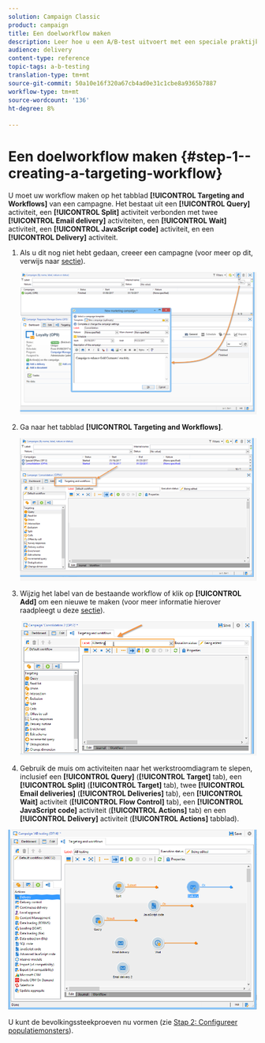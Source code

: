 ```yaml
---
solution: Campaign Classic
product: campaign
title: Een doelworkflow maken
description: Leer hoe u een A/B-test uitvoert met een speciale praktijkcase.
audience: delivery
content-type: reference
topic-tags: a-b-testing
translation-type: tm+mt
source-git-commit: 50a10e16f320a67cb4ad0e31c1cbe8a9365b7887
workflow-type: tm+mt
source-wordcount: '136'
ht-degree: 8%

---
```



# Een doelworkflow maken {#step-1--creating-a-targeting-workflow}

U moet uw workflow maken op het tabblad **[!UICONTROL Targeting and Workflows]** van een campagne. Het bestaat uit een **[!UICONTROL Query]** activiteit, een **[!UICONTROL Split]** activiteit verbonden met twee **[!UICONTROL Email delivery]** activiteiten, een **[!UICONTROL Wait]** activiteit, een **[!UICONTROL JavaScript code]** activiteit, en een **[!UICONTROL Delivery]** activiteit.

1. Als u dit nog niet hebt gedaan, creeer een campagne (voor meer op dit, verwijs naar [sectie](../../campaign/using/setting-up-marketing-campaigns.md#creating-a-campaign)).

   ![](assets/use_case_abtesting_targetwkfl_001.png)

1. Ga naar het tabblad **[!UICONTROL Targeting and Workflows]**. 

   ![](assets/use_case_abtesting_targetwkfl_002.png)

1. Wijzig het label van de bestaande workflow of klik op **[!UICONTROL Add]** om een nieuwe te maken (voor meer informatie hierover raadpleegt u deze [sectie](../../campaign/using/marketing-campaign-deliveries.md#selecting-the-target-population)).

   ![](assets/use_case_abtesting_targetwkfl_003.png)

1. Gebruik de muis om activiteiten naar het werkstroomdiagram te slepen, inclusief een **[!UICONTROL Query]** (**[!UICONTROL Target]** tab), een **[!UICONTROL Split]** (**[!UICONTROL Target]** tab), twee **[!UICONTROL Email deliveries]** (**[!UICONTROL Deliveries]** tab), een **[!UICONTROL Wait]** activiteit (**[!UICONTROL Flow Control]** tab), een **[!UICONTROL JavaScript code]** activiteit (**[!UICONTROL Actions]** tab) en een **[!UICONTROL Delivery]** activiteit (**[!UICONTROL Actions]** tabblad).

![](assets/use_case_abtesting_targetwkfl_004.png)

U kunt de bevolkingssteekproeven nu vormen (zie [Stap 2: Configureer populatiemonsters](../../delivery/using/a-b-testing-uc-population-samples.md)).
